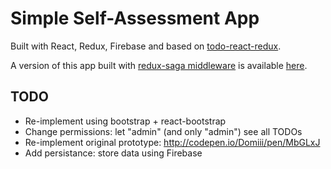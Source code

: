 # Simple Self-Assessment App
Built with React, Redux, Firebase and based on [todo-react-redux](https://github.com/r-park/todo-react-redux).

A version of this app built with [redux-saga middleware](https://github.com/yelouafi/redux-saga) is available [here](https://github.com/r-park/todo-redux-saga).

## TODO
* Re-implement using bootstrap + react-bootstrap
* Change permissions: let "admin" (and only "admin") see all TODOs
* Re-implement original prototype: http://codepen.io/Domiii/pen/MbGLxJ
* Add persistance: store data using Firebase